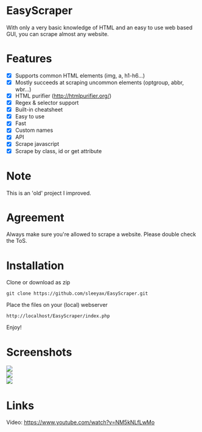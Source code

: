 # EasyScraper
With only a very basic knowledge of HTML and an easy to use web based GUI, you can scrape almost any website.
# Features
- [x] Supports common HTML elements (img, a, h1-h6...)
- [x] Mostly succeeds at scraping uncommon elements (optgroup, abbr, wbr...)
- [x] HTML purifier (http://htmlpurifier.org/)
- [x] Regex & selector support
- [x] Built-in cheatsheet
- [x] Easy to use
- [x] Fast
- [x] Custom names
- [x] API
- [x] Scrape javascript
- [x] Scrape by class, id or get attribute
# Note
This is an 'old' project I improved.
# Agreement
Always make sure you're allowed to scrape a website. Please double check the ToS.
# Installation
Clone or download as zip
```
git clone https://github.com/sleeyax/EasyScraper.git
```
Place the files on your (local) webserver
```
http://localhost/EasyScraper/index.php
```
Enjoy!
# Screenshots
<img src='https://i.imgur.com/BBh4FYq.png'/><br/>
<img src='https://i.imgur.com/4kDIiOi.png'/><br/>
<img src='https://i.imgur.com/E5hOjqu.png'/>
# Links
Video: https://www.youtube.com/watch?v=NM5kNLfLwMo
